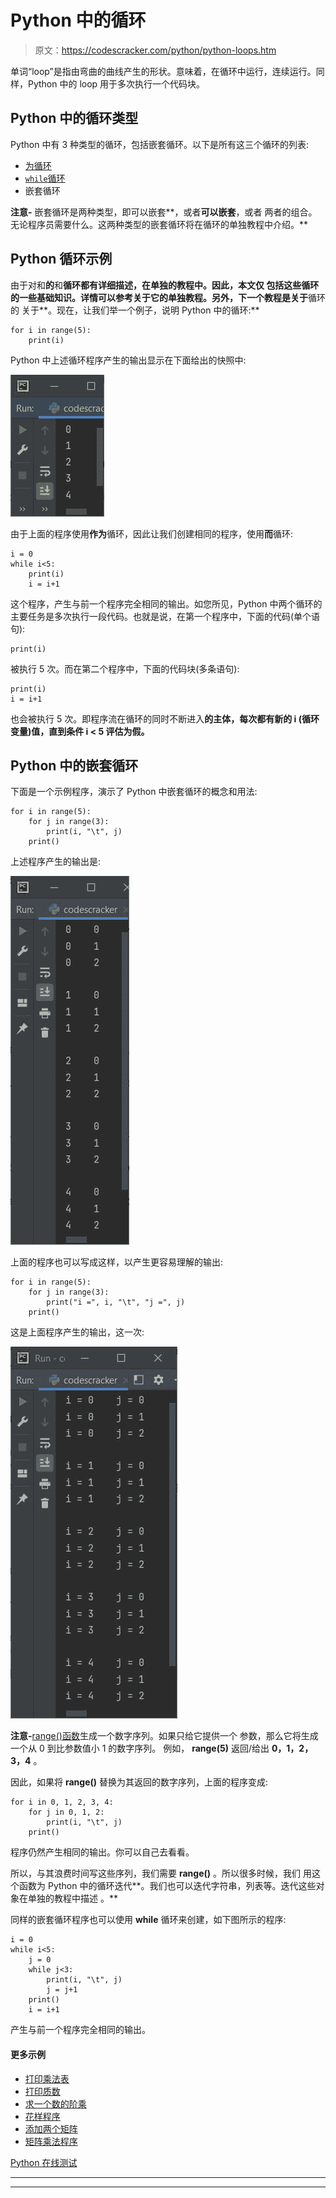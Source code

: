 # Python 中的循环

> 原文：<https://codescracker.com/python/python-loops.htm>

单词“loop”是指由弯曲的曲线产生的形状。意味着，在循环中运行，连续运行。同样，Python 中的 loop 用于多次执行一个代码块。

## Python 中的循环类型

Python 中有 3 种类型的循环，包括嵌套循环。以下是所有这三个循环的列表:

*   [为循环](/python/python-for-loop.htm)
*   [`while`循环](/python/python-while-loop.htm)
*   嵌套循环

**注意-** 嵌套循环是两种类型，即可以嵌套**，或者**可以嵌套**，或者 两者的组合。无论程序员需要什么。这两种类型的嵌套循环将在循环的单独教程中介绍。**

## Python 循环示例

由于对和**的**和**循环都有详细描述，在单独的教程中。因此，本文仅 包括这些循环的一些基础知识。详情可以参考关于它的单独教程。另外，下一个教程是关于**循环的 关于**。现在，让我们举一个例子，说明 Python 中的循环:**

```
for i in range(5):
    print(i)
```

Python 中上述循环程序产生的输出显示在下面给出的快照中:

![python loops](img/ae187d94100322eae6a6d55c5d796142.png)

由于上面的程序使用**作为**循环，因此让我们创建相同的程序，使用**而**循环:

```
i = 0
while i<5:
    print(i)
    i = i+1
```

这个程序，产生与前一个程序完全相同的输出。如您所见，Python 中两个循环的主要任务是多次执行一段代码。也就是说，在第一个程序中，下面的代码(单个语句):

```
print(i)
```

被执行 5 次。而在第二个程序中，下面的代码块(多条语句):

```
print(i)
i = i+1
```

也会被执行 5 次。即程序流在循环的同时不断进入**的主体，每次都有新的 **i** (循环变量)值，直到条件 **i < 5** 评估为假。**

## Python 中的嵌套循环

下面是一个示例程序，演示了 Python 中嵌套循环的概念和用法:

```
for i in range(5):
    for j in range(3):
        print(i, "\t", j)
    print()
```

上述程序产生的输出是:

![loops in python](img/63205c01b47651a807e71a929df48077.png)

上面的程序也可以写成这样，以产生更容易理解的输出:

```
for i in range(5):
    for j in range(3):
        print("i =", i, "\t", "j =", j)
    print()
```

这是上面程序产生的输出，这一次:

![python loops example program](img/c5f13f5b5098691c3d9c2a90e11bb93e.png)

**注意-**[range()函数](/python/python-range-function.htm)生成一个数字序列。如果只给它提供一个 参数，那么它将生成一个从 0 到比参数值小 1 的数字序列。 例如， **range(5)** 返回/给出 **0，1，2，3，4** 。

因此，如果将 **range()** 替换为其返回的数字序列，上面的程序变成:

```
for i in 0, 1, 2, 3, 4:
    for j in 0, 1, 2:
        print(i, "\t", j)
    print()
```

程序仍然产生相同的输出。你可以自己去看看。

所以，与其浪费时间写这些序列，我们需要 **range()** 。所以很多时候，我们 用这个函数为 Python 中的循环迭代**。我们也可以迭代字符串，列表等。迭代这些对象在单独的教程中描述 。**

同样的嵌套循环程序也可以使用 **while** 循环来创建，如下图所示的程序:

```
i = 0
while i<5:
    j = 0
    while j<3:
        print(i, "\t", j)
        j = j+1
    print()
    i = i+1
```

产生与前一个程序完全相同的输出。

#### 更多示例

*   [打印乘法表](/python/program/python-program-print-multiplication-table.htm)
*   [打印质数](/python/program/python-program-print-prime-numbers.htm)
*   [求一个数的阶乘](/python/program/python-program-find-factorial-of-number.htm)
*   [花样程序](/python/program/python-program-print-star-pyramid-patterns.htm)
*   [添加两个矩阵](/python/program/python-program-add-two-matrices.htm)
*   [矩阵乘法程序](/python/program/python-program-matrix-multiplication.htm)

[Python 在线测试](/exam/showtest.php?subid=10)

* * *

* * *